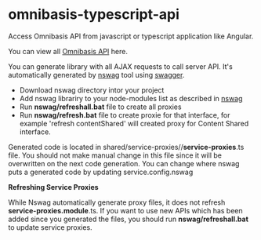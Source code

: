 # omnibasis-typescript-api
Access Omnibasis API from javascript or typescript application like Angular.

You can view all [Omnibasis API](https://api.omnibasis.com) here.

You can generate library with all AJAX requests to call server API. It's automatically
generated by [nswag](https://github.com/NSwag/NSwag) tool using
[swagger](http://swagger.io/). 


* Download  nswag directory intor your project
* Add nswag librariry to your node-modules list as described in  [nswag](https://github.com/NSwag/NSwag)
* Run **nswag/refreshall.bat** file  to create all proxies
* Run **nswag/refresh.bat** <name-of-interface> file  to create proxie for that interface, for example 'refresh contentShared' will created proxy for Content Shared interface.

Generated code is located in shared/service-proxies/<name-of-interface>/**service-proxies**.ts file. You should not make manual change in this file since it will be overwritten on the next code
generation. You can change where nswag puts a generated code by updating service.config.nswag

**Refreshing Service Proxies**

While Nswag automatically generate proxy files, it does not refresh
**service-proxies.module**.ts. If you want to use new APIs which has been added since you generated the files, you should run **nswag/refreshall.bat** to update service proxies.
